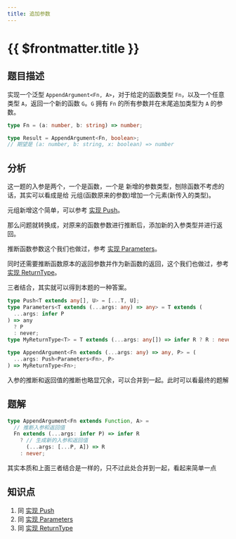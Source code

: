 ```yaml
---
title: 追加参数
---
```


# {{ $frontmatter.title }}

## 题目描述

实现一个泛型 `AppendArgument<Fn, A>`，对于给定的函数类型 `Fn`，以及一个任意类型 `A`，返回一个新的函数 `G`。`G` 拥有 `Fn` 的所有参数并在末尾追加类型为 `A` 的参数。

```typescript
type Fn = (a: number, b: string) => number;

type Result = AppendArgument<Fn, boolean>;
// 期望是 (a: number, b: string, x: boolean) => number
```

## 分析

这一题的入参是两个，一个是函数，一个是 新增的参数类型，刨除函数不考虑的话，其实可以看成是给 元组(函数原来的参数)增加一个元素(新传入的类型)。

元组新增这个简单，可以参考 [实现 Push](/easy/实现Push.md)。

那么问题就转换成，对原来的函数参数进行推断后，添加新的入参类型并进行返回。

推断函数参数这个我们也做过，参考 [实现 Parameters](/easy/实现Parameters.md)。

同时还需要推断函数原本的返回参数并作为新函数的返回，这个我们也做过，参考 [实现 ReturnType](/medium/获取函数返回类型.md)。

三者结合，其实就可以得到本题的一种答案。

```ts
type Push<T extends any[], U> = [...T, U];
type Parameters<T extends (...args: any) => any> = T extends (
  ...args: infer P
) => any
  ? P
  : never;
type MyReturnType<T> = T extends (...args: any[]) => infer R ? R : never;

type AppendArgument<Fn extends (...args: any) => any, P> = (
  ...args: Push<Parameters<Fn>, P>
) => MyReturnType<Fn>;
```

入参的推断和返回值的推断也略显冗余，可以合并到一起。此时可以看最终的题解

## 题解

```ts
type AppendArgument<Fn extends Function, A> =
  // 推断入参和返回值
  Fn extends (...args: infer P) => infer R
    ? // 生成新的入参和返回值
      (...args: [...P, A]) => R
    : never;
```

其实本质和上面三者结合是一样的，只不过此处合并到一起，看起来简单一点

## 知识点

1. 同 [实现 Push](/easy/实现Push.md)
2. 同 [实现 Parameters](/easy/实现Parameters.md)
3. 同 [实现 ReturnType](/medium/获取函数返回类型.md)